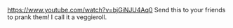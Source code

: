 https://www.youtube.com/watch?v=bjGiNJU4Aq0
Send this to your friends to prank them!
I call it a veggieroll.